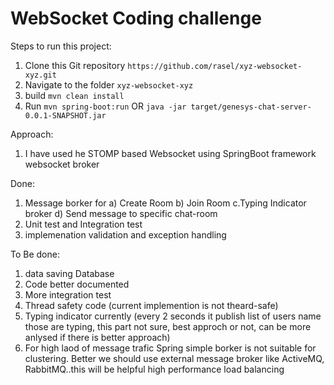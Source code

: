 # WebSocket Coding challenge

Steps to run this project:

1. Clone this Git repository `https://github.com/rasel/xyz-websocket-xyz.git`
2. Navigate to the folder `xyz-websocket-xyz`
3. build `mvn clean install`
4. Run `mvn spring-boot:run` OR `java -jar target/genesys-chat-server-0.0.1-SNAPSHOT.jar`

Approach:

1. I have used he STOMP based Websocket using SpringBoot framework websocket broker

Done:
1. Message borker for 
a) Create Room
b) Join Room 
c.Typing Indicator broker 
d) Send message to specific chat-room
2. Unit test and Integration test
3. implemenation validation and exception handling

To Be done:
1. data saving Database
2. Code better documented
2. More integration test
3. Thread safety code (current implemention is not theard-safe)
4. Typing indicator currently (every 2 seconds it publish list of users name those are typing, this part not sure, best approch or not, can be more anlysed if there is better approach)
5. For high laod of message trafic Spring simple borker is not suitable for clustering. Better we should use external message broker like ActiveMQ, RabbitMQ..this
will be helpful high performance load balancing

